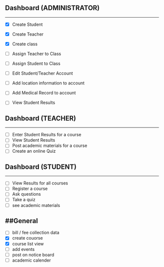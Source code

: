## Dashboard (ADMINISTRATOR)
----------------------------    

- [x] Create Student
- [x] Create Teacher
- [x] Create class
- [ ] Assign Teacher to Class
- [ ] Assign Student to Class
- [ ] Edit Student/Teacher Account
- [ ] Add location information to account
- [ ] Add Medical Record to account
- [ ] View Student Results


## Dashboard (TEACHER)
----------------------------   

- [ ] Enter Student Results for a course
- [ ] View Student Results
- [ ] Post academic materials for a course
- [ ] Create an online Quiz

## Dashboard (STUDENT)
----------------------------   

- [ ] View Results for all courses
- [ ] Register a course
- [ ] Ask questions
- [ ] Take a quiz
- [ ] see academic materials

##General
------------------------------
- [ ] bill / fee collection data
- [x] create couorse
- [x] course list view
- [ ] add events
- [ ] post on notice board
- [ ] academic calender
